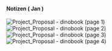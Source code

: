 #### Notizen ( Jan )
![Project_Proposal - dinobook (page 1)](https://github.com/IxI-Enki/Uebung-syp-002/assets/138018029/7183720c-a17f-40cd-8566-7f82267d1a66)
![Project_Proposal - dinobook (page 2)](https://github.com/IxI-Enki/Uebung-syp-002/assets/138018029/3fb4f046-fa2d-4d39-9b00-970abf4e547d)
![Project_Proposal - dinobook (page 3)](https://github.com/IxI-Enki/Uebung-syp-002/assets/138018029/6f58486d-e008-4753-b95e-0367767b8e75)
![Project_Proposal - dinobook (page 4)](https://github.com/IxI-Enki/Uebung-syp-002/assets/138018029/ca44cb61-2f50-440e-b6ca-632a58f62bd5)


